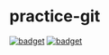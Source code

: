 # practice-git
<a href="#"><img alt="badget" src="https://img.shields.io/badge/GitHub-practice-success"></a>
<a href="#"><img alt="badget" src="https://img.shields.io/badge/Git-branch-success"></a>

